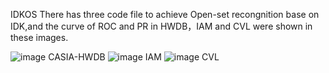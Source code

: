 IDKOS
There has three code file to achieve Open-set recongnition base on IDK,and the curve of ROC and PR in HWDB，IAM and CVL were shown in these images.

![image](https://github.com/user-attachments/assets/09fd6139-f75a-4d02-a253-60485b766f6a)
CASIA-HWDB
![image](https://github.com/user-attachments/assets/95de3f95-e22a-45be-b3b5-76ec2278e1b6)
IAM
![image](https://github.com/user-attachments/assets/c2f63b16-deb9-463a-a5ef-dcf00a7f1a2b)
CVL

